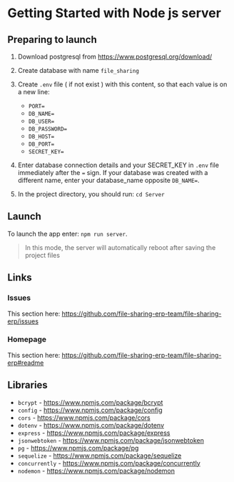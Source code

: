 # Getting Started with Node js server


## Preparing to launch

1.	Download postgresql from https://www.postgresql.org/download/

2.  Create database with name `file_sharing`

3. Create `.env` file ( if not exist ) with this content, so that each value is on a new line:

    * `PORT=`
    * `DB_NAME=`
    * `DB_USER=`
    * `DB_PASSWORD=`
    * `DB_HOST=`
    * `DB_PORT=`
    * `SECRET_KEY=`
    
3.  Enter database connection details and your SECRET_KEY in `.env` file immediately after the `=` sign. 
If your database was created with a different name, enter your database_name opposite `DB_NAME=`.

4.  In the project directory, you should run: `cd Server`

## Launch

To launch the app enter: `npm run server`. 
> In this mode, the server will automatically reboot after saving the project files

## Links

### Issues
This section here: https://github.com/file-sharing-erp-team/file-sharing-erp/issues

### Homepage
This section here: https://github.com/file-sharing-erp-team/file-sharing-erp#readme

## Libraries

*  `bcrypt` - https://www.npmjs.com/package/bcrypt
*  `config` - https://www.npmjs.com/package/config
*  `cors` - https://www.npmjs.com/package/cors
*  `dotenv` - https://www.npmjs.com/package/dotenv
*  `express` - https://www.npmjs.com/package/express
*  `jsonwebtoken` - https://www.npmjs.com/package/jsonwebtoken
*  `pg` - https://www.npmjs.com/package/pg
*  `sequelize` - https://www.npmjs.com/package/sequelize
*  `concurrently` - https://www.npmjs.com/package/concurrently
* `nodemon` - https://www.npmjs.com/package/nodemon
